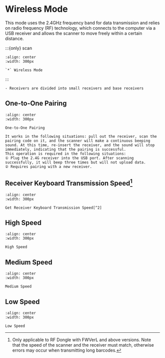 # Wireless Mode

This mode uses the 2.4GHz frequency band for data transmission and relies on radio frequency (RF) technology, which connects to the computer via a USB receiver and allows the scanner to move freely within a certain distance.

:::{only} scan

```{figure} ../../media/2523IFSNO241.png
:align: center
:width: 300px

`*` Wireless Mode
```

:::

```{note}
- Receivers are divided into small receivers and base receivers
```

## One-to-One Pairing
```{figure} ../../media/24RF23CH02.png
:align: center
:width: 300px

One-to-One Pairing
```

```{note}
It works in the following situations: pull out the receiver, scan the pairing code on it, and the scanner will make a continuous beeping sound. At this time, re-insert the receiver, and the sound will stop immediately, indicating that the pairing is successful.  
This operation is required in the following situations:  
① Plug the 2.4G receiver into the USB port. After scanning successfully, it will beep three times but will not upload data.  
② Requires pairing with a new receiver.
```


## Receiver Keyboard Transmission Speed[^1]

[^1]: Only applicable to RF Dongle with FWVerL and above versions. Note that the speed of the scanner and the receiver must match, otherwise errors may occur when transmitting long barcodes.

```{figure} ../../media/25KB23SP.png
:align: center
:width: 300px

Get Receiver Keyboard Transmission Speed[^2]
```
[^2]: It is only valid in wireless 2.4G mode and when the receiving end is receiving normally.

## High Speed


```{figure} ../../media/24USB23KEY.png
:align: center
:width: 300px

High Speed
```


## Medium Speed

```{figure} ../../media/24USB23KEY4.png
:align: center
:width: 300px

Medium Speed
```

## Low Speed

```{figure} ../../media/24USB23KEY9.png
:align: center
:width: 300px

Low Speed
```

